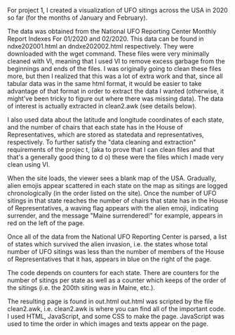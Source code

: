 For project 1, I created a visualization of UFO sitings across the USA
in 2020 so far (for the months of January and February).

The data was obtained from the National UFO Reporting Center
Monthly Report Indexes For 01/2020 and 02/2020.
This data can be found in ndxe202001.html an dndxe202002.html respectively.
They were downloaded with the wget command.
These files were very minimally cleaned with VI,
meaning that I used VI to remove excess garbage from the beginnings
and ends of the files.
I was originally going to clean these files more,
but then I realized that this was a lot of extra work
and that, since all tabular data was in the same html format,
it would be easier to take advantage of that format
in order to extract the data I wanted
(otherwise, it might've been tricky to figure out where there was missing data).
The data of interest is actually extracted in clean2.awk (see details below).

I also used data about the latitude and longitude coordinates of each state,
and the number of chairs that each state has in the House of Representatives,
which are stored as statedata and representatives, respectively.
To further satisfy the "data cleaning and extraction" requirements of the projec                                                                                                             t,
(aka to prove that I can clean files and that that's a generally good thing to d                                                                                                             o)
these were the files which I made very clean using VI.

When the site loads, the viewer sees a blank map of the USA.
Gradually, alien emojis appear scattered in each state on the map
as sitings are logged chronologically (in the order listed on the site).
Once the number of UFO sitings in that state reaches the number of
chairs that state has in the House of Representatives,
a waving flag appears with the alien emoji, indicating surrender,
and the message "Maine surrendered!" for example,
appears in red on the left of the page.

Once all of the data from the National UFO Reporting Center is parsed,
a list of states which survived the alien invasion,
i.e. the states whose total number of UFO sitings was less than
the number of members of the House of Representatives that it has,
appears in blue on the right of the page.

The code depends on counters for each state.
There are counters for the number of sitings per state
as well as a counter which keeps of the order of the sitings
(i.e. the 200th siting was in Maine, etc.).

The resulting page is found in out.html
out.html was scripted by the file clean2.awk,
i.e. clean2.awk is where you can find all of the important code.
I used HTML, JavaScript, and some CSS to make the page.
JavaScript was used to time the order in which images and texts
appear on the page.
